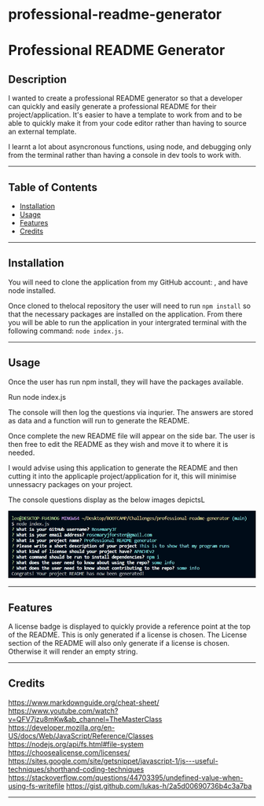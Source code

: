 # professional-readme-generator

# Professional README Generator

## Description

I wanted to create a professional README generator so that a developer can quickly and easily generate a professional README for their project/application. It's easier to have a template to work from and to be able to quickly make it from your code editor rather than having to source an external template. 

I learnt a lot about asyncronous functions, using node, and debugging only from the terminal rather than having a console in dev tools to work with.

---

## Table of Contents

- [Installation](#installation)
- [Usage](#usage)
- [Features](#features)
- [Credits](#credits)

---

## Installation

You will need to clone the application from my GitHub account:  , and have node installed. 

Once cloned to thelocal repository the user will need to run `npm install` so that the necessary packages are installed on the application. From there you will be able to run the application in your intergrated terminal with the following command: `node index.js`.

---

## Usage

Once the user has run npm install, they will have the packages available. 

Run node index.js

The console will then log the questions via inqurier. The answers are stored as data and a function will run to generate the README. 

Once complete the new README file will appear on the side bar. The user is then free to edit the README as they wish and move it to where it is needed.

I would advise using this application to generate the README and then cutting it into the applicaple project/application for it, this will minimise unnessacry packages on your project.

The console questions display as the below images depictsL

![Example of console prompts](./images/console-example.jpg)

---

## Features

A license badge is displayed to quickly provide a reference point at the top of the README. This is only generated if a license is chosen. The License section of the README will also only generate if a license is chosen. Otherwise it will render an empty string.

---

## Credits

https://www.markdownguide.org/cheat-sheet/
https://www.youtube.com/watch?v=QFV7jzu8mKw&ab_channel=TheMasterClass
https://developer.mozilla.org/en-US/docs/Web/JavaScript/Reference/Classes
https://nodejs.org/api/fs.html#file-system
https://choosealicense.com/licenses/
https://sites.google.com/site/getsnippet/javascript-1/js---useful-techniques/shorthand-coding-techniques
https://stackoverflow.com/questions/44703395/undefined-value-when-using-fs-writefile
https://gist.github.com/lukas-h/2a5d00690736b4c3a7ba


---